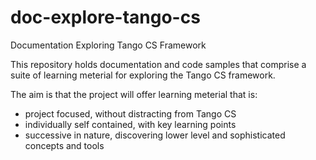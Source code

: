 # doc-explore-tango-cs
Documentation Exploring Tango CS Framework

This repository holds documentation and code samples that comprise a suite of learning meterial for exploring the Tango CS framework.

The aim is that the project will offer learning meterial that is:
 - project focused, without distracting from Tango CS
 - individually self contained, with key learning points
 - successive in nature, discovering lower level and sophisticated concepts and tools
